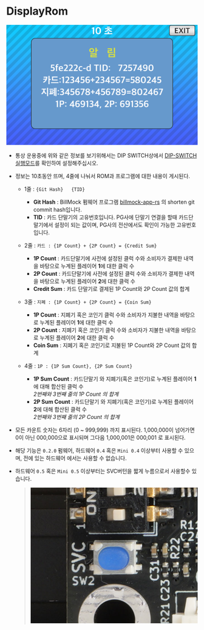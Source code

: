 <!--
SPDX-FileCopyrightText: © 2023 Jinwoo Park (pmnxis@gmail.com)

SPDX-License-Identifier: MIT OR Apache-2.0
-->

# DisplayRom

![display rom screen](./images/dip_switch_rom_disp_kokr.png)

- 통상 운용중에 위와 같은 정보를 보기위해서는 DIP SWITCH상에서 [DIP-SWITCH 실행모드](./dip_switch.md#실행모드---application-mode)를 확인하여 설정해주십시오.

- 정보는 10초동안 뜨며, 4줄에 나눠서 ROM과 프로그램에 대한 내용이 게시된다.
    - 1줄 : `{Git Hash}   {TID}`
        - **Git Hash** : BillMock 펌웨어 프로그램 [billmock-app-rs](https://github.com/pmnxis/billmock-app-rs) 의 shorten git commit hash입니다.
        - **TID** : 카드 단말기의 고유번호입니다. PG사에 단말기 연결을 할때 카드단말기에서 설정이 되는 값이며, PG사의 전산에서도 확인이 가능한 고유번호입니다.

    - 2줄 : `카드 : {1P Count} + {2P Count} = {Credit Sum}`
        - **1P Count** : 카드단말기에 사전에 설정된 클럭 수와 소비자가 결제한 내역을 바탕으로 누계된 플레이어 **1**에 대한 클럭 수 
        - **2P Count** : 카드단말기에 사전에 설정된 클럭 수와 소비자가 결제한 내역을 바탕으로 누계된 플레이어 **2**에 대한 클럭 수
        - **Credit Sum** : 카드 단말기로 결제된 1P Count와 2P Count 값의 합계

    - 3줄 : `지폐 : {1P Count} + {2P Count} = {Coin Sum}`
        - **1P Count** : 지폐기 혹은 코인기 클럭 수와 소비자가 지불한 내역을 바탕으로 누계된 플레이어 **1**에 대한 클럭 수 
        - **2P Count** : 지폐기 혹은 코인기 클럭 수와 소비자가 지불한 내역을 바탕으로 누계된 플레이어 **2**에 대한 클럭 수
        - **Coin Sum** : 지폐기 혹은 코인기로 지불된 1P Count와 2P Count 값의 합계

    - 4줄 : `1P : {1P Sum Count}, {2P Sum Count}`
        - **1P Sum Count** : 카드단말기 와 지폐기(혹은 코인기)로 누계된 플레이어 **1**에 대해 합산된 클럭 수</br>_2번째와 3번째 줄의 1P Count 의 합계_
        - **2P Sum Count** : 카드단말기 와 지폐기(혹은 코인기)로 누계된 플레이어 **2**에 대해 합산된 클럭 수</br>_2번째와 3번째 줄의 2P Count 의 합계_

- 모든 카운트 숫자는 6자리 (0 ~ 999,999) 까지 표시된다. 1,000,000이 넘어가면 0이 아닌 000,000으로 표시되며 그다음 1,000,001은 000,001 로 표시된다.

- 해당 기능은 `0.2.0` 펌웨어, 하드웨어 `0.4` 혹은 `Mini 0.4` 이상부터 사용할 수 있으며, 전에 있는 하드웨어 에서는 사용할 수 없습니다.

- 하드웨어 `0.5` 혹은 `Mini 0.5` 이상부터는 SVC버턴을 짧게 누름으로서 사용할수 있습니다.
  > ![svc button](./images/svc_button.jpg)
